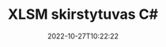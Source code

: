 ---
############################# Static ############################
layout: "auto-gen-merger"
date: 2022-10-27T10:22:22
draft: false
otherformats: one otp ott pdf pps ppsx ppt pptx rtf tex vdx vsdm vsdx vssm vssx vstm

############################# Head ############################
head_title: "Padalinkite XLSM į kelis failus C#"
head_description: "Padalinkite vieną XLSM failą į kelis failus pagal puslapių numerius, puslapių intervalus, lyginius ar nelyginius puslapius naudodami dokumentų sujungimo API."

############################# Header ############################
title: "XLSM skirstytuvas C#"
description: "Padalinkite XLSM keliomis .NET kodo eilutėmis."
bg_image: "https://cms.admin.containerize.com/templates/aspose/App_Themes/V3/images/bg/header1.png"
bg_overlay: false
button:
    enable: true
    icon: "fas fa-arrow-down"
    label: "Atsisiųskite nemokamą bandomąją versiją"
    link: "https://downloads.groupdocs.com/merger/net"

############################# SubMenu ############################
submenu:
    enable: true

    left:
        img_alt: "GroupDocs.Merger for .NET"
        image: "https://cms.admin.containerize.com/templates/groupdocs/images/product-logos/90x90-noborder/groupdocs-merger-net.png"
        product: "GroupDocs.Merger"
        platform: ".NET"

    middle:
        button:

            # button loop
            - link: "https://apireference.groupdocs.com/merger/net"
              text: "API nuoroda"

            # button loop
            - link: "https://github.com/groupdocs-merger"
              text: "Kodo pavyzdžiai"

            # button loop
            - link: "https://products.groupdocs.app/merger/family"
              text: "Tiesioginės demonstracinės versijos"

            # button loop
            - link: "https://purchase.groupdocs.com/pricing/merger/net"
              text: "Kainodara"

    right:
        link_download: "https://downloads.groupdocs.com/merger"
        link_learn: "https://docs.groupdocs.com/merger/net"
        link_buy: "https://purchase.groupdocs.com"

############################# About ############################
about:
    enable: true
    title: "Apie GroupDocs.Merger for .NET API"
    content: |
        Biblioteka [GroupDocs.Merger for .NET](/lt/merger/net/) siūlo paprastą sprendimą saugiai sujungti ir padalyti iš įvairių dokumentų formatų, įskaitant PDF, Microsoft Office (Word, Excel, PowerPoint, OneNote), OpenDocument, HTML, vaizdus ir daugelį kitų .NET programose. Pridėję vos kelias kodo eilutes, atlikite kelias dokumento operacijas, pvz., perkelkite, pašalinkite, pasukite, sukeiskite, išskleiskite arba pakeiskite dokumento puslapių orientaciją. Dokumentų sujungimo API taip pat palaiko dokumentų puslapių peržiūrą kaip vaizdą, kad būtų galima analizuoti dokumento struktūrą, formatavimą ir puslapio turinį.
        
        GroupDocs.Merger API yra tinkamas pasirinkimas įmonių sprendimams, kuriems reikia failų skaidymo funkcijų. Šios API yra gerai palaikomos visose pagrindinėse operacinėse sistemose ir platformose, įskaitant .NET Framework, .NET Standard, .NET Core, Mono.

############################# Steps ############################
steps:
    enable: true
    title_left: "Padalinkite XLSM failo puslapius .NET"
    content_left: |
        [GroupDocs.Merger for .NET](/lt/merger/net/) leidžia C# kūrėjams lengvai padalinti vieną XLSM failą į kelis gautus failus, įdiegiant keli lengvi žingsneliai.
        
        * Inicijuoti **SplitOptions** su išvesties failų kelio formatu.
        * Sukurkite naują **Merger** egzempliorių ir nurodykite šaltinio dokumento kelią kaip konstruktoriaus parametrą.
        * Paskambinkite **Split** ir perduokite **SplitOptions** objektą, kad išsaugotumėte gautus dokumentus.

    title_right: "Sistemos reikalavimai"
    content_right: |
        GroupDocs.Merger for .NET API palaikomos visose pagrindinėse platformose ir operacinėse sistemose. Prieš vykdydami toliau pateiktą kodą, įsitikinkite, kad jūsų sistemoje yra įdiegtos šios būtinos sąlygos.

        * Operacinės sistemos: Microsoft Windows, Linux, MacOS
        * Kūrimo aplinkos: Visual Studio, Xamarin, MonoDevelop
        * Karkasai: .NET Framework, .NET Standard, .NET Core, Mono
        * Atsisiųskite naujausią GroupDocs.Merger for .NET versiją iš [NuGet](https://www.nuget.org/packages/groupdocs.merger)
         
    code: |
     {{% merger/additional-styles %}}
     {{< merger/code-merger title="Kaip padalinti XLSM failus naudojant C# pavyzdinį kodą">}}

        ```csharp    
        // Padalinkite XLSM failą naudodami GroupDocs.Merger API
        string filePath = "input.xlsm";
        string filePathOut = "output.xlsm";

        // Inicijuoti SplitOptions klasę su išvesties failų kelio formatu
        SplitOptions splitOptions = new SplitOptions(filePathOut, new int[] { 3, 6, 8 });

        // Momentinis susijungimas su įvesties XLSM dokumentu
        using (Merger merger = new Merger(filePath))
          {
            // Iškvieskite Split metodą ir perduokite SplitOptions objektą, kad išsaugotumėte gautus dokumentus
            merger.Split(splitOptions);
          }
        ```
     {{< /merger/code-merger >}}

############################# Demos ############################
demos:
    enable: true
    title: "Tiesioginės demonstracinės versijos – padalinkite XLSM failą internete"
    content: |
       Padalykite XLSM failą dabar apsilankę [GroupDocs.Merger Live Demos](https://products.groupdocs.app/splitter/xlsm) svetainėje.
       Tiesioginė demonstracinė versija turi šiuos privalumus.
        
############################# About Formats ############################
about_formats:
    enable: true

############################# More Formats ############################
more_formats:
    enable: true
    title: "Išskaidyti failą iš kitų formatų"
    content: |
        .NET dokumentuoja failų formatų ir vaizdų sujungimo ir padalijimo API. Padalinkite kai kuriuos populiarius failų formatus, kaip nurodyta toliau.

############################# Back to top ###############################
back_to_top:
    enable: true
---